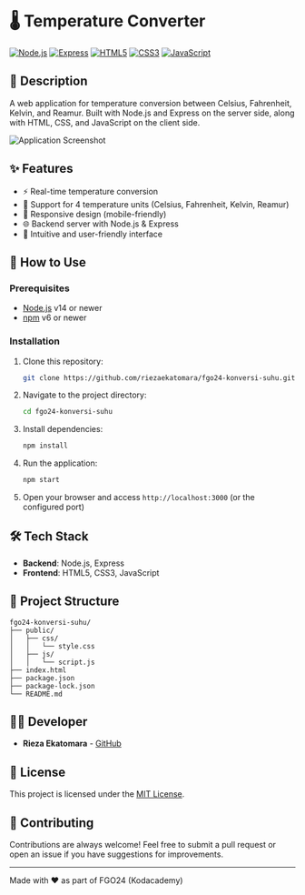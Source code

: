 # 🌡️ Temperature Converter

[![Node.js](https://img.shields.io/badge/Node.js-43853D?style=for-the-badge&logo=node.js&logoColor=white)](https://nodejs.org/)
[![Express](https://img.shields.io/badge/Express-000000?style=for-the-badge&logo=express&logoColor=white)](https://expressjs.com/)
[![HTML5](https://img.shields.io/badge/HTML5-E34F26?style=for-the-badge&logo=html5&logoColor=white)](https://developer.mozilla.org/en-US/docs/Web/HTML)
[![CSS3](https://img.shields.io/badge/CSS3-1572B6?style=for-the-badge&logo=css3&logoColor=white)](https://developer.mozilla.org/en-US/docs/Web/CSS)
[![JavaScript](https://img.shields.io/badge/JavaScript-F7DF1E?style=for-the-badge&logo=javascript&logoColor=black)](https://developer.mozilla.org/en-US/docs/Web/JavaScript)

## 📝 Description

A web application for temperature conversion between Celsius, Fahrenheit, Kelvin, and Reamur. Built with Node.js and Express on the server side, along with HTML, CSS, and JavaScript on the client side.

![Application Screenshot](https://i.ibb.co/placeholder-image/temperature-converter-screenshot.png)

## ✨ Features

- ⚡ Real-time temperature conversion
- 🔄 Support for 4 temperature units (Celsius, Fahrenheit, Kelvin, Reamur)
- 📱 Responsive design (mobile-friendly)
- 🌐 Backend server with Node.js & Express
- 🎨 Intuitive and user-friendly interface

## 🚀 How to Use

### Prerequisites

- [Node.js](https://nodejs.org/) v14 or newer
- [npm](https://www.npmjs.com/) v6 or newer

### Installation

1. Clone this repository:
   ```bash
   git clone https://github.com/riezaekatomara/fgo24-konversi-suhu.git
   ```

2. Navigate to the project directory:
   ```bash
   cd fgo24-konversi-suhu
   ```

3. Install dependencies:
   ```bash
   npm install
   ```

4. Run the application:
   ```bash
   npm start
   ```

5. Open your browser and access `http://localhost:3000` (or the configured port)



## 🛠️ Tech Stack

- **Backend**: Node.js, Express
- **Frontend**: HTML5, CSS3, JavaScript

## 📁 Project Structure

```
fgo24-konversi-suhu/
├── public/
│   ├── css/
│   │   └── style.css
│   ├── js/
│   │   └── script.js
├── index.html
├── package.json
├── package-lock.json
└── README.md
```

## 👨‍💻 Developer

- **Rieza Ekatomara** - [GitHub](https://github.com/riezaekatomara)

## 📄 License

This project is licensed under the [MIT License](LICENSE).

## 🤝 Contributing

Contributions are always welcome! Feel free to submit a pull request or open an issue if you have suggestions for improvements.

---

Made with ❤️ as part of FGO24 (Kodacademy)
